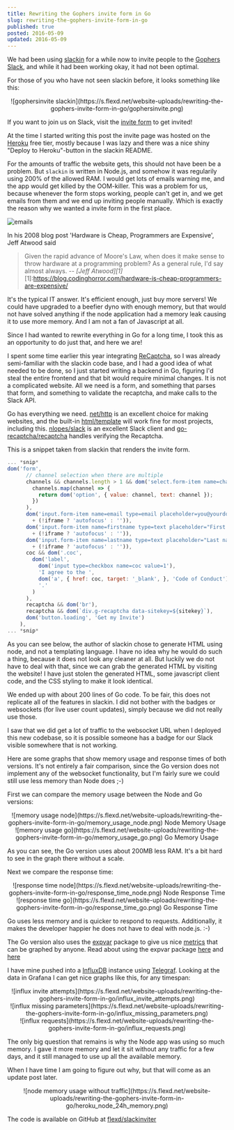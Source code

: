 ```yaml
---
title: Rewriting the Gophers invite form in Go
slug: rewriting-the-gophers-invite-form-in-go
published: true
posted: 2016-05-09
updated: 2016-05-09
---
```


We had been using [slackin](https://github.com/rauchg/slackin) for a while now to invite people to the [Gophers Slack](https://gophers.slack.com), and while it had been working okay, it had not been optimal.

For those of you who have not seen slackin before, it looks something like this:

<center>
![gophersinvite slackin](https://s.flexd.net/website-uploads/rewriting-the-gophers-invite-form-in-go/gophersinvite.png)
</center>

If you want to join us on Slack, visit the [invite form](https://invite.slack.golangbridge.org) to get invited! 

At the time I started writing this post the invite page was hosted on the [Heroku](https://heroku.com) free tier, mostly because I was lazy and there was a nice shiny "Deploy to Heroku"-button in the slackin README.

For the amounts of traffic the website gets, this should not have been be a problem. But `slackin` is written in Node.js, and somehow it was regularily using 200% of the allowed RAM. I would get lots of emails warning me, and the app would get killed by the OOM-killer.
This was a problem for us, because whenever the form stops working, people can't get in, and we get emails from them and we end up inviting people manually. Which is exactly the reason why we wanted a invite form in the first place.

![emails](https://s.flexd.net/website-uploads/rewriting-the-gophers-invite-form-in-go/heroku-logentries-emails.png)

In his 2008 blog post 'Hardware is Cheap, Programmers are Expensive', Jeff Atwood said

> Given the rapid advance of Moore's Law, when does it make sense to throw hardware at a programming problem? As a general rule, I'd say almost always.
> -- <cite>[Jeff Atwood][1]</cite>
[1]:https://blog.codinghorror.com/hardware-is-cheap-programmers-are-expensive/

It's the typical IT answer. It's efficient enough, just buy more servers!
We could have upgraded to a beefier dyno with enough memory, but that would not have solved anything if the node application had a memory leak causing it to use more memory. And I am not a fan of Javascript at all.

Since I had wanted to rewrite everything in Go for a long time, I took this as an opportunity to do just that, and here we are!

I spent some time earlier this year integrating [ReCaptcha](https://www.google.com/recaptcha/intro/index.html), so I was already semi-familiar with the slackin code base, and I had a good idea of what needed to be done, so I just started writing a backend in Go, figuring I'd steal the entire frontend and that bit would require minimal changes.
It is not a complicated website. All we need is a form, and something that parses that form, and something to validate the recaptcha, and make calls to the Slack API.

Go has everything we need. [net/http](https://godoc.org/net/http) is an excellent choice for making websites, and the built-in [html/template](https://godoc.org/html/template) will work fine for most projects, including this. [nlopes/slack](https://github.com/nlopes/slack) is an excellent Slack client and [go-recaptcha/recaptcha](https://github.com/go-recaptcha/recaptcha) handles verifying the Recaptcha.

This is a snippet taken from slackin that renders the invite form.
```javascript
... *snip*
dom('form',
      // channel selection when there are multiple
      channels && channels.length > 1 && dom('select.form-item name=channel',
        channels.map(channel => {
          return dom('option', { value: channel, text: channel });
        })
      ),
      dom('input.form-item name=email type=email placeholder=you@yourdomain.com '
        + (!iframe ? 'autofocus' : '')),
      dom('input.form-item name=firstname type=text placeholder="First name" '
        + (!iframe ? 'autofocus' : '')),
      dom('input.form-item name=lastname type=text placeholder="Last name" '
        + (!iframe ? 'autofocus' : '')),
      coc && dom('.coc',
        dom('label',
          dom('input type=checkbox name=coc value=1'),
          'I agree to the ',
          dom('a', { href: coc, target: '_blank', }, 'Code of Conduct'),
          '.'
        )
      ),
      recaptcha && dom('br'),
      recaptcha && dom(`div.g-recaptcha data-sitekey=${sitekey}`),
      dom('button.loading', 'Get my Invite')
    ),
... *snip*
```

As you can see below, the author of slackin chose to generate HTML using node, and not a templating language. I have no idea why he would do such a thing, because it does not look any cleaner at all.
But luckily we do not have to deal with that, since we can grab the generated HTML by visiting the website!
I have just stolen the generated HTML, some javascript client code, and the CSS styling to make it look identical.

We ended up with about 200 lines of Go code. To be fair, this does not replicate all of the features in slackin. I did not bother with the badges or websockets (for live user count updates), simply because we did not really use those.

I saw that we did get a lot of traffic to the websocket URL when I deployed this new codebase, so it is possible someone has a badge for our Slack visible somewhere that is not working.

Here are some graphs that show memory usage and response times of both versions. It's not entirely a fair comparison, since the Go version does not implement any of the websocket functionality, but I'm fairly sure we could still use less memory than Node does ;-)

First we can compare the memory usage between the Node and Go versions:
<center>
![memory usage node](https://s.flexd.net/website-uploads/rewriting-the-gophers-invite-form-in-go/memory_usage_node.png)
Node Memory Usage
</center>

<center>
![memory usage go](https://s.flexd.net/website-uploads/rewriting-the-gophers-invite-form-in-go/memory_usage_go.png)
Go Memory Usage
</center>

As you can see, the Go version uses about 200MB less RAM. It's a bit hard to see in the graph there without a scale.

Next we compare the response time:
<center>
![response time node](https://s.flexd.net/website-uploads/rewriting-the-gophers-invite-form-in-go/response_time_node.png)
Node Response Time
</center>

<center>
![response time go](https://s.flexd.net/website-uploads/rewriting-the-gophers-invite-form-in-go/response_time_go.png)
Go Response Time
</center>

Go uses less memory and is quicker to respond to requests.
Additionally, it makes the developer happier he does not have to deal with node.js. :-)

The Go version also uses the [expvar](https://godoc.org/expvar) package to give us nice [metrics](https://invite.slack.golangbridge.org/debug/vars) that can be graphed by anyone. Read about using the expvar package [here](http://blog.ralch.com/tutorial/golang-metrics-with-expvar/) and [here](https://www.datadoghq.com/blog/instrument-go-apps-expvar-datadog/)

I have mine pushed into a [InfluxDB](https://influxdata.com/time-series-platform/influxdb/) instance using [Telegraf](https://influxdata.com/time-series-platform/telegraf/).
Looking at the data in Grafana I can get nice graphs like this, for any timespan:
<center>
![influx invite attempts](https://s.flexd.net/website-uploads/rewriting-the-gophers-invite-form-in-go/influx_invite_attempts.png)
</center>

<center>
![influx missing parameters](https://s.flexd.net/website-uploads/rewriting-the-gophers-invite-form-in-go/influx_missing_parameters.png)
</center>

<center>
![influx requests](https://s.flexd.net/website-uploads/rewriting-the-gophers-invite-form-in-go/influx_requests.png)
</center>


The only big question that remains is why the Node app was using so much memory.
I gave it more memory and let it sit without any traffic for a few days, and it still managed to use up all the available memory.

When I have time I am going to figure out why, but that will come as an update post later.

<center>
![node memory usage without traffic](https://s.flexd.net/website-uploads/rewriting-the-gophers-invite-form-in-go/heroku_node_24h_memory.png)
</center>

The code is available on GitHub at [flexd/slackinviter](https://github.com/flexd/slackinviter)
